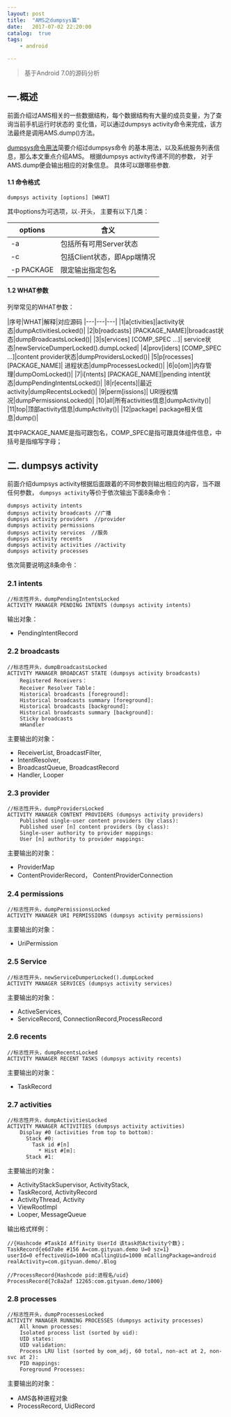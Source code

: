 ```yaml
---
layout: post
title:  "AMS之dumpsys篇"
date:   2017-07-02 22:20:00
catalog:  true
tags:
    - android

---
```



> 基于Android 7.0的源码分析

## 一.概述

前面介绍过AMS相关的一些数据结构，每个数据结构有大量的成员变量，为了查询当前手机运行时状态的
变化值，可以通过dumpsys activity命令来完成，该方法最终是调用AMS.dump()方法。

[dumpsys命令用法](http://gityuan.com/2016/05/14/dumpsys-command/)简要介绍过dumpsys命令
的基本用法，以及系统服务列表信息，那么本文重点介绍AMS。
根据dumpsys activity传递不同的参数， 对于AMS.dump便会输出相应的对象信息。
具体可以跟哪些参数.

#### 1.1 命令格式

    dumpsys activity [options] [WHAT]

其中options为可选项，以`-`开头， 主要有以下几类：

|options|含义|
|---|---|
|-a|包括所有可用Server状态|
|-c|包括Client状态，即App端情况|
|-p PACKAGE|限定输出指定包名|

#### 1.2 WHAT参数

列举常见的WHAT参数：

|序号|WHAT|解释|对应源码
|---|---|---|
|1|a[ctivities]|activity状态|dumpActivitiesLocked()|
|2|b[roadcasts] [PACKAGE_NAME]|broadcast状态|dumpBroadcastsLocked()|
|3|s[ervices] [COMP_SPEC ...]| service状态|newServiceDumperLocked().dumpLocked|
|4|prov[iders] [COMP_SPEC ...]|content provider状态|dumpProvidersLocked()|
|5|p[rocesses] [PACKAGE_NAME]| 进程状态|dumpProcessesLocked()|
|6|o[om]|内存管理|dumpOomLocked()|
|7|i[ntents] [PACKAGE_NAME]|pending intent状态|dumpPendingIntentsLocked()|
|8|r[ecents]|最近activity|dumpRecentsLocked()|
|9|perm[issions]| URI授权情况|dumpPermissionsLocked()|
|10|all|所有activities信息|dumpActivity()|
|11|top|顶部activity信息|dumpActivity()|
|12|package| package相关信息|dump()|

其中PACKAGE_NAME是指可跟包名，COMP_SPEC是指可跟具体组件信息，中括号是指缩写字母；


## 二. dumpsys activity

前面介绍dumpsys activity根据后面跟着的不同参数则输出相应的内容，当不跟任何参数，
`dumpsys activity`等价于依次输出下面8条命令：

    dumpsys activity intents
    dumpsys activity broadcasts //广播
    dumpsys activity providers  //provider
    dumpsys activity permissions
    dumpsys activity services  //服务
    dumpsys activity recents
    dumpsys activity activities //activity
    dumpsys activity processes

依次简要说明这8条命令：

### 2.1 intents

    //标志性开头，dumpPendingIntentsLocked
    ACTIVITY MANAGER PENDING INTENTS (dumpsys activity intents)

输出对象：

- PendingIntentRecord

### 2.2 broadcasts

    //标志性开头，dumpBroadcastsLocked
    ACTIVITY MANAGER BROADCAST STATE (dumpsys activity broadcasts)
        Registered Receivers：
        Receiver Resolver Table：
        Historical broadcasts [foreground]:
        Historical broadcasts summary [foreground]:
        Historical broadcasts [background]:
        Historical broadcasts summary [background]:
        Sticky broadcasts
        mHandler

主要输出的对象：

- ReceiverList, BroadcastFilter,
- IntentResolver,
- BroadcastQueue, BroadcastRecord
- Handler, Looper


### 2.3 provider

    //标志性开头，dumpProvidersLocked
    ACTIVITY MANAGER CONTENT PROVIDERS (dumpsys activity providers)
        Published single-user content providers (by class):
        Published user [n] content providers (by class):
        Single-user authority to provider mappings:
        User [n] authority to provider mappings:

主要输出的对象：

- ProviderMap
- ContentProviderRecord， ContentProviderConnection

### 2.4 permissions

    //标志性开头，dumpPermissionsLocked
    ACTIVITY MANAGER URI PERMISSIONS (dumpsys activity permissions)

主要输出的对象：

- UriPermission

### 2.5 Service

    //标志性开头，newServiceDumperLocked().dumpLocked
    ACTIVITY MANAGER SERVICES (dumpsys activity services)

主要输出的对象：

- ActiveServices,
- ServiceRecord, ConnectionRecord,ProcessRecord

### 2.6 recents

    //标志性开头，dumpRecentsLocked
    ACTIVITY MANAGER RECENT TASKS (dumpsys activity recents)

主要输出的对象：

- TaskRecord

### 2.7 activities

    //标志性开头，dumpActivitiesLocked
    ACTIVITY MANAGER ACTIVITIES (dumpsys activity activities)
        Display #0 (activities from top to bottom):
          Stack #0:
            Task id #[n]
              * Hist #[m]:
          Stack #1:


主要输出的对象：

- ActivityStackSupervisor, ActivityStack,
- TaskRecord, ActivityRecord
- ActivityThread, Activity
- ViewRootImpl
- Looper, MessageQueue

输出格式样例：

    //{Hashcode #TaskId Affinity UserId 该task的Activity个数}；
    TaskRecord{e6d7a8e #156 A=com.gityuan.demo U=0 sz=1}
    userId=0 effectiveUid=1000 mCallingUid=1000 mCallingPackage=android
    realActivity=com.gityuan.demo/.Blog

    //ProcessRecord{Hashcode pid:进程名/uid}
    ProcessRecord{7c8a2af 12265:com.gityuan.demo/1000}


### 2.8 processes

    //标志性开头，dumpProcessesLocked
    ACTIVITY MANAGER RUNNING PROCESSES (dumpsys activity processes)
        All known processes:
        Isolated process list (sorted by uid):
        UID states:
        UID validation:
        Process LRU list (sorted by oom_adj, 60 total, non-act at 2, non-svc at 2):
        PID mappings:
        Foreground Processes:

主要输出的对象：

- AMS各种进程对象
- ProcessRecord, UidRecord
